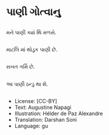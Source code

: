 # પાણી ગોત્વાનુ

##
મને પાણી ક્યાં થિ મળસે.

##
માટલિ માં થોડુક પાણી છે.

##
સખત ગર્મિ છે.

##
આ પાણી ઠન્ડુ થા શે.

##
* License: [CC-BY]
* Text: Augustine Napagi
* Illustration: Hélder de Paz Alexandre
* Translation: Darshan Soni
* Language: gu
